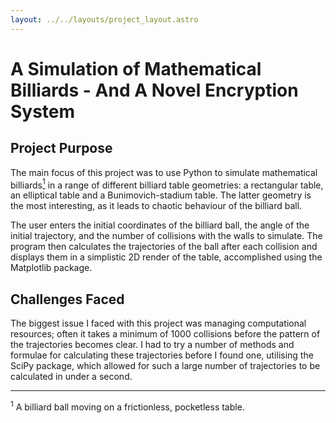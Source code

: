 ```yaml
---
layout: ../../layouts/project_layout.astro
---
```

# A Simulation of Mathematical Billiards - And A Novel Encryption System
## Project Purpose
The main focus of this project was to use Python to simulate mathematical billiards[<sup>1</sup>](#f1) in a range of different billiard table geometries: a rectangular table, an elliptical table and a Bunimovich-stadium table. The latter geometry is the most interesting, as it leads to chaotic behaviour of the billiard ball.

The user enters the initial coordinates of the billiard ball, the angle of the initial trajectory, and the number of collisions with the walls to simulate. The program then calculates the trajectories of the ball after each collision and displays them in a simplistic 2D render of the table, accomplished using the Matplotlib package.
## Challenges Faced
The biggest issue I faced with this project was managing computational resources; often it takes a minimum of 1000 collisions before the pattern of the trajectories becomes clear. I had to try a number of methods and formulae for calculating these trajectories before I found one, utilising the SciPy package, which allowed for such a large number of trajectories to be calculated in under a second.

---
<sup id="f1">1</sup> A billiard ball moving on a frictionless, pocketless table.